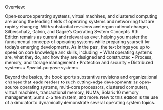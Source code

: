 Overview:

Open-source operating systems, virtual machines, and clustered computing are among the leading fields of operating systems and networking that are rapidly changing. With substantial revisions and organizational changes, Silberschatz, Galvin, and Gagne’s Operating System Concepts, 9th Edition remains as current and relevant as ever, helping you master the fundamental concepts of operating systems while preparing yourself for today’s emerging developments.
As in the past, the text brings you up to speed on core knowledge and skills, including:
	•	What operating systems are, what they do, and how they are designed and constructed
	•	Process, memory, and storage management
	•	Protection and security
	•	Distributed systems
	•	Special-purpose systems

Beyond the basics, the book sports substantive revisions and organizational changes that leads readers to such cutting-edge developments as open-source operating systems, multi-core processors, clustered computers, virtual machines, transactional memory, NUMA, Solaris 10 memory management, Sun’s ZFS file system, and more. New to this edition is the use of a simulator to dynamically demonstrate several operating system topics.
